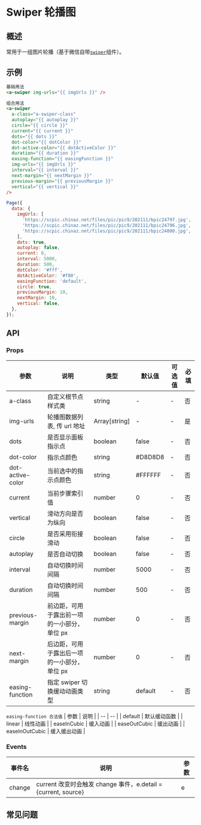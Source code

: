 # Swiper 轮播图

## 概述

常用于一组图片轮播（基于微信自带[`swiper`](https://developers.weixin.qq.com/miniprogram/dev/component/swiper.html)组件）。

## 示例

```html
基础用法
<a-swiper img-urls="{{ imgUrls }}" />

组合用法
<a-swiper
  a-class="a-swiper-class"
  autoplay="{{ autoplay }}"
  circle="{{ circle }}"
  current="{{ current }}"
  dots="{{ dots }}"
  dot-color="{{ dotColor }}"
  dot-active-color="{{ dotActiveColor }}"
  duration="{{ duration }}"
  easing-function="{{ easingFunction }}"
  img-urls="{{ imgUrls }}"
  interval="{{ interval }}"
  next-margin="{{ nextMargin }}"
  previous-margin="{{ previousMargin }}"
  vertical="{{ vertical }}"
/>
```

```js
Page({
  data: {
    imgUrls: [
      'https://scpic.chinaz.net/files/pic/pic9/202111/bpic24797.jpg',
      'https://scpic.chinaz.net/files/pic/pic9/202111/bpic24796.jpg',
      'https://scpic.chinaz.net/files/pic/pic9/202111/bpic24800.jpg',
    ],
    dots: true,
    autoplay: false,
    current: 0,
    interval: 5000,
    duration: 500,
    dotColor: '#fff',
    dotActiveColor: '#f80',
    easingFunction: 'default',
    circle: true,
    previousMargin: 10,
    nextMargin: 10,
    vertical: false,
  },
});
```

## API

### Props

| 参数             | 说明                                        | 类型          | 默认值  | 可选值 | 必填 |
| ---------------- | ------------------------------------------- | ------------- | ------- | ------ | ---- |
| a-class          | 自定义根节点样式类                          | string        | -       | -      | 否   |
| img-urls         | 轮播图数据列表, 传 url 地址                 | Array[string] | -       | -      | 是   |
| dots             | 是否显示面板指示点                          | boolean       | false   | -      | 否   |
| dot-color        | 指示点颜色                                  | string        | #D8D8D8 | -      | 否   |
| dot-active-color | 当前选中的指示点颜色                        | string        | #FFFFFF | -      | 否   |
| current          | 当前步骤索引值                              | number        | 0       | -      | 否   |
| vertical         | 滑动方向是否为纵向                          | boolean       | false   | -      | 否   |
| circle           | 是否采用衔接滑动                            | boolean       | false   | -      | 否   |
| autoplay         | 是否自动切换                                | boolean       | false   | -      | 否   |
| interval         | 自动切换时间间隔                            | number        | 5000    | -      | 否   |
| duration         | 自动切换时间间隔                            | number        | 500     | -      | 否   |
| previous-margin  | 前边距，可用于露出前一项的一小部分，单位 px | number        | 0       | -      | 否   |
| next-margin      | 后边距，可用于露出后一项的一小部分，单位 px | number        | 0       | -      | 否   |
| easing-function  | 指定 swiper 切换缓动动画类型                | string        | default | -      | 否   |

`easing-function 合法值`
| 参数 | 说明 |
| -- | -- |
| default | 默认缓动函数 |
| linear | 线性动画 |
| easeInCubic | 缓入动画 |
| easeOutCubic | 缓出动画 |
| easeInOutCubic | 缓入缓出动画 |

### Events

| 事件名 | 说明                                                           | 参数 |
| ------ | -------------------------------------------------------------- | ---- |
| change | current 改变时会触发 change 事件，e.detail = {current, source} | e    |

## 常见问题
